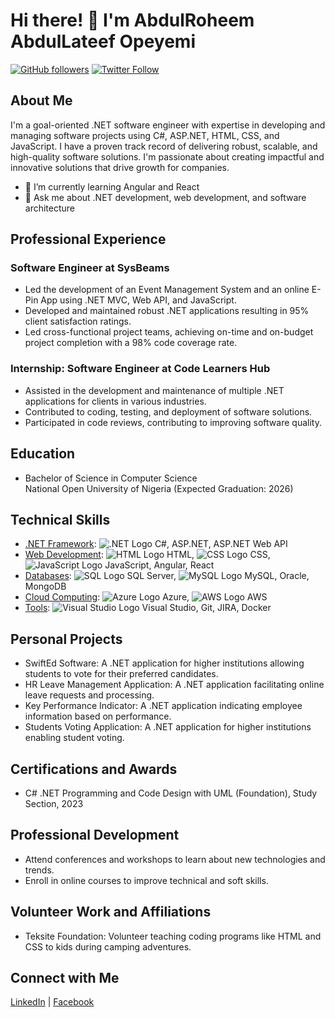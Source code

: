 # Hi there! 👋 I'm AbdulRoheem AbdulLateef Opeyemi

[![GitHub followers](https://img.shields.io/github/followers/yourusername?style=social)](https://github.com/yourusername)
[![Twitter Follow](https://img.shields.io/twitter/follow/yourusername?style=social)](https://twitter.com/yourusername)

## About Me

I'm a goal-oriented .NET software engineer with expertise in developing and managing software projects using C#, ASP.NET, HTML, CSS, and JavaScript. I have a proven track record of delivering robust, scalable, and high-quality software solutions. I'm passionate about creating impactful and innovative solutions that drive growth for companies.

- 🌱 I’m currently learning Angular and React
- 💬 Ask me about .NET development, web development, and software architecture

## Professional Experience

### Software Engineer at SysBeams

- Led the development of an Event Management System and an online E-Pin App using .NET MVC, Web API, and JavaScript.
- Developed and maintained robust .NET applications resulting in 95% client satisfaction ratings.
- Led cross-functional project teams, achieving on-time and on-budget project completion with a 98% code coverage rate.

### Internship: Software Engineer at Code Learners Hub

- Assisted in the development and maintenance of multiple .NET applications for clients in various industries.
- Contributed to coding, testing, and deployment of software solutions.
- Participated in code reviews, contributing to improving software quality.

## Education

- Bachelor of Science in Computer Science  
  National Open University of Nigeria (Expected Graduation: 2026)

## Technical Skills

- [.NET Framework](https://dotnet.microsoft.com/): ![.NET Logo](https://upload.wikimedia.org/wikipedia/commons/a/a3/.NET_Logo.svg) C#, ASP.NET, ASP.NET Web API
- [Web Development](https://developer.mozilla.org/en-US/docs/Web): ![HTML Logo](https://upload.wikimedia.org/wikipedia/commons/6/61/HTML5_logo_and_wordmark.svg) HTML, ![CSS Logo](https://upload.wikimedia.org/wikipedia/commons/d/d5/CSS3_logo_and_wordmark.svg) CSS, ![JavaScript Logo](https://upload.wikimedia.org/wikipedia/commons/9/99/Unofficial_JavaScript_logo_2.svg) JavaScript, Angular, React
- [Databases](https://en.wikipedia.org/wiki/Database): ![SQL Logo](https://upload.wikimedia.org/wikipedia/commons/8/87/Sql_data_base_with_logo.png) SQL Server, ![MySQL Logo](https://upload.wikimedia.org/wikipedia/en/6/62/MySQL.svg) MySQL, Oracle, MongoDB
- [Cloud Computing](https://en.wikipedia.org/wiki/Cloud_computing): ![Azure Logo](https://upload.wikimedia.org/wikipedia/commons/a/a8/Microsoft_Azure_Logo.svg) Azure, ![AWS Logo](https://upload.wikimedia.org/wikipedia/commons/5/5c/AWS_Simple_Icons_AWS_Cloud.svg) AWS
- [Tools](https://en.wikipedia.org/wiki/Software_tool): ![Visual Studio Logo](https://upload.wikimedia.org/wikipedia/commons/c/cd/Visual_Studio_2017_Logo.svg) Visual Studio, Git, JIRA, Docker

## Personal Projects

- SwiftEd Software: A .NET application for higher institutions allowing students to vote for their preferred candidates.
- HR Leave Management Application: A .NET application facilitating online leave requests and processing.
- Key Performance Indicator: A .NET application indicating employee information based on performance.
- Students Voting Application: A .NET application for higher institutions enabling student voting.

## Certifications and Awards

- C# .NET Programming and Code Design with UML (Foundation), Study Section, 2023

## Professional Development

- Attend conferences and workshops to learn about new technologies and trends.
- Enroll in online courses to improve technical and soft skills.

## Volunteer Work and Affiliations

- Teksite Foundation: Volunteer teaching coding programs like HTML and CSS to kids during camping adventures.

## Connect with Me

[LinkedIn](https://www.linkedin.com/in/abdul-roheem-abdul-lateef-1b5340243) | [Facebook](https://web.facebook.com/abdulroheem.abdullateef.3)
